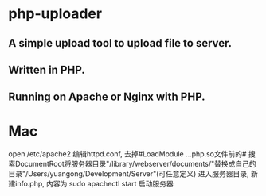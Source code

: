 # php-uploader

## A simple upload tool to upload file to server.
## Written in PHP.
## Running on Apache or Nginx with PHP.

# Mac
open /etc/apache2
编辑httpd.conf, 去掉#LoadModule ...php.so文件前的#
搜索DocumentRoot将服务器目录"/library/webserver/documents/"替换成自己的目录"/Users/yuangong/Development/Server"(可任意定义)
进入服务器目录, 新建info.php, 内容为<?php phpinfo(); ?>
sudo apachectl start 启动服务器
